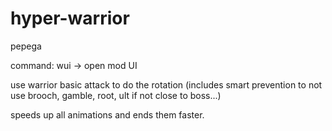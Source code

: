 # hyper-warrior
pepega

command: wui -> open mod UI

use warrior basic attack to do the rotation (includes smart prevention to not use brooch, gamble, root, ult if not close to boss...)

speeds up all animations and ends them faster.
